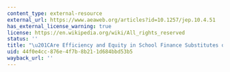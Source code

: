 ```yaml
---
content_type: external-resource
external_url: https://www.aeaweb.org/articles?id=10.1257/jep.10.4.51
has_external_license_warning: true
license: https://en.wikipedia.org/wiki/All_rights_reserved
status: ''
title: "\u201CAre Efficiency and Equity in School Finance Substitutes or Complements?\u201D"
uid: 44f0e4cc-876e-4f7b-8b21-1d684bbd53b5
wayback_url: ''
---
```

